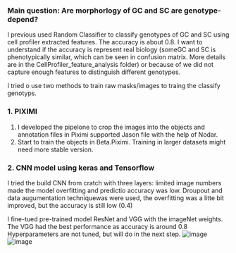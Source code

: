 ### Main question: Are morphorlogy of GC and SC are genotype-depend?

I previous used Random Classifier to classify genotypes of GC and SC using cell profiler 
extracted features. The accuracy is about 0.8. I want to understand if the accuracy is represent real biology (someGC and SC is phenotypically similar, which can be seen in confusion matrix. More details are in the CellProfiler_feature_analysis folder) or because of we did not capture enough features to distinguish different genotypes. 

I tried o use two methods to train raw masks/images to traing the classify genotyps.

### 1. PIXIMI
1. I developed the pipelone to crop the images into the objects and annotation files in Piximi supported Jason file with the help of Nodar.
2. Start to train the objects in Beta.Piximi. Training in larger datasets might need more stable version.

### 2. CNN model using keras and Tensorflow

I tried the build CNN from cratch with three layers: limited image numbers made the model overfitting and predictio accuracy was low. Droupout and data augumentation techniquewas were used, the overfitting was a litte bit improved, but the accuracy is still low (0.4) 

I fine-tued pre-trained model ResNet and VGG with the imageNet weights. The VGG had the best performance as accuracy is around 0.8
Hyperparameters are not tuned, but will do in the next step.
![image](https://github.com/broadinstitute/LeLiu_Projects/assets/73537116/5b21aa6f-692e-4026-b631-fe37ebeb0ac7)
![image](https://github.com/broadinstitute/LeLiu_Projects/assets/73537116/c00d9b5e-1c0b-4a72-834f-25a08919445a)
